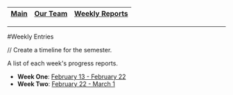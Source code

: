 [Main](../../master/README.md) | [Our Team](../../master/blurbs/team.md) | [Weekly Reports](#)
------------ | ------------- | -------------
---




#Weekly Entries

// Create a timeline for the semester.

A list of each week's progress reports.

- **Week One**: [February 13 - February 22](./week_one.md)
- **Week Two**: [February 22 - March 1](./week_two.md)
